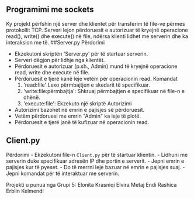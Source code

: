 ## Programimi me sockets
Ky projekt përfshin një server dhe klientet për transferim të file-ve  përmes protokollit TCP. Serveri lejon përdoruesit e autorizuar të kryejnë operacione read(), write() dhe execute() në file, ndërsa klienti lidhet me serverin dhe ka interaksion me të.
##Server.py
Përdorimi
- Ekzekutoni skriptën 'Server.py' për të startuar serverin.
- Serveri dëgjon për lidhje nga klientët.
- Përdoruesit e autorizuar (p.sh., Admin) mund të kryejnë operacione read, write dhe execute në file.
- Përdoruesit e tjerë kanë leje vetëm për operacionin read.
  Komandat
  1. 'read:file':Lexo përmbajtjen e skedarit të specifikuar.
  2. 'write:file:përmbajtja': Shkruaj përmbajtjen e specifikuar në file-n e dhënë.
  3. 'execute:file': Ekzekuto një skriptë
   Autorizimi
- Autorizimi bazohet në emrin e pajisjes së përdoruesit.
- Vetëm përdoruesi me emrin "Admin" ka leje të plotë.
- Përdoruesit e tjerë janë të kufizuar në operacionin read.

## Client.py 
Përdorimi - Ekzekutoni file-n `Client.py` për të startuar klientin. - Lidhuni me serverin duke specifikuar adresën IP dhe portin e serverit. - Jepni emrin e pajisjes kur të pyeset. - Do të merrni leje bazuar në emrin e pajisjes suaj. - Jepni komandat për të interaktuar me serverin.






Projekti u punua nga Grupi 5:
Elonita Krasniqi
Elvira Metaj
Endi Rashica
Erblin Kelmendi
